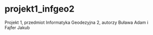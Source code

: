 # projekt1_infgeo2
Projekt 1, przedmiot Informatyka Geodezyjna 2, autorzy Buława Adam i Fajfer Jakub
